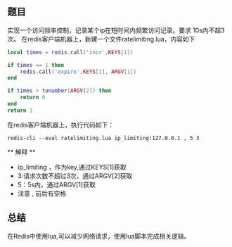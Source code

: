 ## 题目
实现一个访问频率控制，记录某个ip在短时间内频繁访问记录。要求 10s内不超3次。
在redis客户端机器上，新建一个文件ratelimiting.lua，内容如下

~~~ lua
local times = redis.call('incr',KEYS[1])

if times == 1 then
    redis.call('expire',KEYS[1], ARGV[1])
end

if times > tonumber(ARGV[2]) then
    return 0
end
return 1

~~~

在redis客户端机器上，执行代码如下：

~~~
redis-cli --eval ratelimiting.lua ip_limiting:127.0.0.1 , 5 3
~~~

** 解释 **
* ip_limiting ，作为key,通过KEYS[1]获取
* 3:请求次数不超过3次，通过ARGV[2]获取
* 5：5s内，通过ARGV[1]获取
* 注意 , 前后有空格


## 总结
在Redis中使用lua,可以减少网络请求，使用lua脚本完成相关逻辑。
